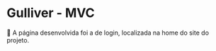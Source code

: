 # Gulliver - MVC 

📎 A página desenvolvida foi a de login, localizada na home do site do projeto.


